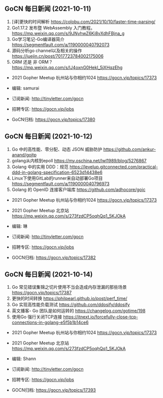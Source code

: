 ## GoCN 每日新闻 (2021-10-11)

1. [译]更快的时间解析 https://colobu.com/2021/10/10/faster-time-parsing/
2. Go1.17.2 发布暨 WebAssembly 入门教程。https://mp.weixin.qq.com/s/9JNyhwZ6Ki8vXdhFBjna_g
3. Go学习笔记-Go编译器简介 https://segmentfault.com/a/1190000040792073
4. 源码分析go channel以及相关的操作 https://juejin.cn/post/7017723784002175006
5. ORM 还是 非 ORM？https://mp.weixin.qq.com/s/IJ4oxnG0HekI_5jXHqzEhg

- 2021 Gopher Meetup 杭州站与你相约1024  https://gocn.vip/topics/17373

- 编辑: samurai
- 订阅新闻: http://tinyletter.com/gocn
- 招聘专区: https://gocn.vip/jobs
- GoCN归档: https://gocn.vip/topics/17380

## GoCN 每日新闻 (2021-10-12)

1. Go 中的高性能、零分配、动态 JSON 威胁防护 https://github.com/ankur-anand/gojtp
2. golang从内核到epoll  https://my.oschina.net/lwl1989/blog/5276867
3. Golang 中的实用 DDD：规范 https://levelup.gitconnected.com/practical-ddd-in-golang-specification-6523d14438e6
4. Linux下使用GitLab的runner来自动部署Go项目 https://segmentfault.com/a/1190000040796973
5. Golang 的 OpenID 连接客户端库 https://github.com/adhocore/goic

- 2021 Gopher Meetup 杭州站与你相约1024 https://gocn.vip/topics/17373
- 2021 Gopher Meetup 北京站 https://mp.weixin.qq.com/s/273fzdCP5oqhQq1_5KJOkA

- 编辑: 琳 
- 订阅新闻: http://tinyletter.com/gocn
- 招聘专区: https://gocn.vip/jobs
- GOCN归档: https://gocn.vip/topics/17382


## GoCN 每日新闻 (2021-10-14)

1. Go 常见错误集锦之切片使用不当会造成内存泄漏的那些场景 https://gocn.vip/topics/17387
2. 更快的时间转换 https://philpearl.github.io/post/perf_time/
3. Go 实现高性能负载测试 https://github.com/ddosify/ddosify
4. 英文播客- Go 团队是如何运转的 https://changelog.com/gotime/198
5. 使用Go 强行关闭TCP连接 https://itnext.io/forcefully-close-tcp-connections-in-golang-e5f5b1b14ce6

- 2021 Gopher Meetup 杭州站与你相约1024 https://gocn.vip/topics/17373
- 2021 Gopher Meetup 北京站 https://mp.weixin.qq.com/s/273fzdCP5oqhQq1_5KJOkA

- 编辑: Shann 
- 订阅新闻: http://tinyletter.com/gocn
- 招聘专区: https://gocn.vip/jobs
- GOCN归档: https://gocn.vip/topics/17393
